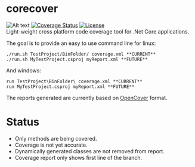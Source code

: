 # corecover
![Alt text](https://travis-ci.org/pjbgf/corecover.svg?branch=master "Master branch status") [![Coverage Status](https://coveralls.io/repos/github/pjbgf/corecover/badge.svg?branch=master)](https://coveralls.io/github/pjbgf/corecover?branch=master) [![License](http://img.shields.io/:license-mit-blue.svg)](http://pjbgf.mit-license.org)  
Light-weight cross platform code coverage tool for .Net Core applications.

The goal is to provide an easy to use command line for linux:

```
./run.sh TestProject/BinFolder/ coverage.xml **CURRENT**
./run.sh MyTestProject.csproj myReport.xml **FUTURE**
```
And windows:
```
run TestProject\BinFolder\ coverage.xml **CURRENT**
run MyTestProject.csproj myReport.xml **FUTURE**
```

The reports generated are currently based on [OpenCover](https://github.com/OpenCover/opencover) format.

# Status

* Only methods are being covered.
* Coverage is not yet accurate.
* Dynamically generated classes are not removed from report.
* Coverage report only shows first line of the branch.